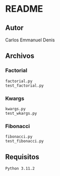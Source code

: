 # README

## Autor

Carlos Emmanuel Denis

## Archivos

### Factorial

	factorial.py
	test_factorial.py

### Kwargs

	kwargs.py
	test_wkargs.py

### Fibonacci

	fibonacci.py
	test_fibonacci.py

## Requisitos
	Python 3.11.2
